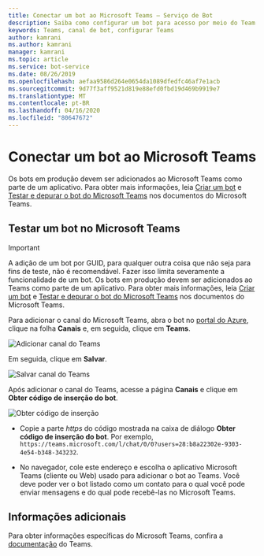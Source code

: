 ```yaml
---
title: Conectar um bot ao Microsoft Teams – Serviço de Bot
description: Saiba como configurar um bot para acesso por meio do Team.
keywords: Teams, canal de bot, configurar Teams
author: kamrani
ms.author: kamrani
manager: kamrani
ms.topic: article
ms.service: bot-service
ms.date: 08/26/2019
ms.openlocfilehash: aefaa9586d264e0654da1089dfedfc46af7e1acb
ms.sourcegitcommit: 9d77f3aff9521d819e88efd0fbd19d469b9919e7
ms.translationtype: MT
ms.contentlocale: pt-BR
ms.lasthandoff: 04/16/2020
ms.locfileid: "80647672"
---
```

# <a name="connect-a-bot-to-microsoft-teams"></a>Conectar um bot ao Microsoft Teams

Os bots em produção devem ser adicionados ao Microsoft Teams como parte de um aplicativo. Para obter mais informações, leia [Criar um bot](https://docs.microsoft.com/microsoftteams/platform/concepts/bots/bots-create) e [Testar e depurar o bot do Microsoft Teams](https://docs.microsoft.com/microsoftteams/platform/concepts/bots/bots-test) nos documentos do Microsoft Teams.

## <a name="test-a-bot-in-microsoft-teams"></a>Testar um bot no Microsoft Teams

> [!IMPORTANT]
> A adição de um bot por GUID, para qualquer outra coisa que não seja para fins de teste, não é recomendável. Fazer isso limita severamente a funcionalidade de um bot. Os bots em produção devem ser adicionados ao Teams como parte de um aplicativo. Para obter mais informações, leia [Criar um bot](https://docs.microsoft.com/microsoftteams/platform/concepts/bots/bots-create) e [Testar e depurar o bot do Microsoft Teams](https://docs.microsoft.com/microsoftteams/platform/concepts/bots/bots-test) nos documentos do Microsoft Teams.

Para adicionar o canal do Microsoft Teams, abra o bot no [portal do Azure](https://portal.azure.com), clique na folha **Canais** e, em seguida, clique em **Teams**.

![Adicionar canal do Teams](media/teams/connect-teams-channel.png)

Em seguida, clique em **Salvar**.

![Salvar canal do Teams](media/teams/save-teams-channel.png)

Após adicionar o canal do Teams, acesse a página **Canais** e clique em **Obter código de inserção do bot**.

![Obter código de inserção](media/teams/get-embed-code.png)

- Copie a parte _https_ do código mostrada na caixa de diálogo **Obter código de inserção do bot**. Por exemplo, `https://teams.microsoft.com/l/chat/0/0?users=28:b8a22302e-9303-4e54-b348-343232`.

- No navegador, cole este endereço e escolha o aplicativo Microsoft Teams (cliente ou Web) usado para adicionar o bot ao Teams. Você deve poder ver o bot listado como um contato para o qual você pode enviar mensagens e do qual pode recebê-las no Microsoft Teams.

## <a name="additional-information"></a>Informações adicionais

Para obter informações específicas do Microsoft Teams, confira a [documentação](https://docs.microsoft.com/microsoftteams/platform/overview) do Teams.
